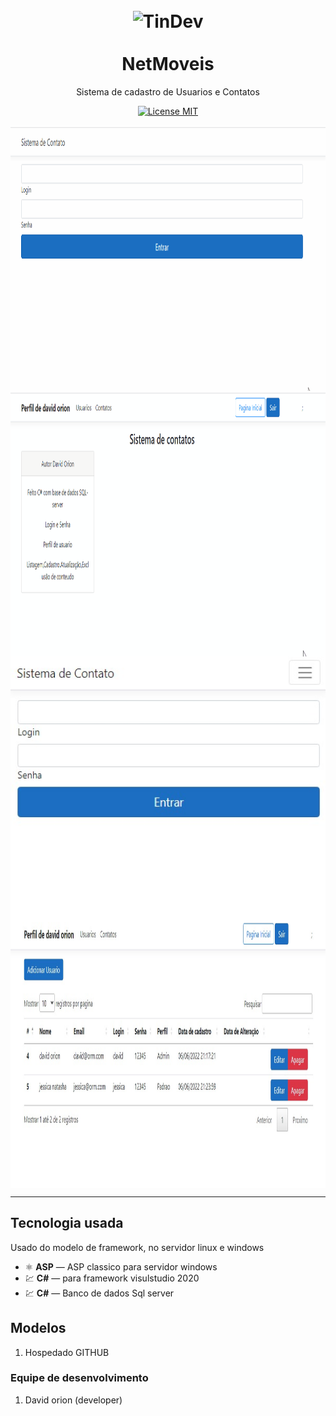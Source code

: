 <h1 align="center">
<br>
  <img src="https://avatars.githubusercontent.com/u/34238744?v=4" alt="TinDev" width="120">
<br>
<br>
NetMoveis
</h1>

<p align="center">Sistema de cadastro de Usuarios e Contatos </p>

<p align="center">
  <a href="#">
    <img src="https://img.shields.io/badge/License-MIT-blue.svg" alt="License MIT">
  </a>
</p>

<div>
  <img src="img/telainicial.gif" alt="home" align="center" height="425">

<br>
  <img src="img/tela2.gif" alt="listagem" align="center" height="425">
  
  <br>

  <img src="img/login.jpg" alt="listagem" align="center" height="425">

  <br>

<img src="img/tela1.jpg" alt="listagem" align="center" height="425">

</div>

<hr />

## Tecnologia usada

Usado do modelo de framework, no servidor linux e windows

- ⚛️ **ASP** — ASP classico para servidor windows
-  💹 **C#** — para framework visulstudio 2020
-  💹 **C#** — Banco de dados Sql server


## Modelos

1. Hospedado GITHUB 


### Equipe de desenvolvimento

1. David orion (developer)



